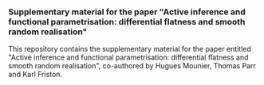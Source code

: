 ### Supplementary material for the paper "Active inference and functional parametrisation: differential flatness and smooth random realisation"

This repository contains the supplementary material for the paper entitled "Active inference and functional parametrisation: differential 
flatness and smooth random realisation", co-authored by Hugues Mounier, Thomas Parr and Karl Friston.
